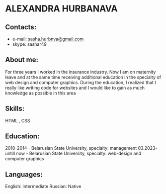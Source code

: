 # ALEXANDRA HURBANAVA
## Contacts:
  
* e-mail: sasha.hurbnva@gmail.com
* skype: sashar49 
    
## About me:
For three years I worked in the insurance industry.
Now I am on maternity leave and at the same time receiving additional education in the specialty of web design and computer graphics. During the education, 
I realized that I really like writing code for websites and I would like to gain as much knowledge as possible in this area 

## Skills: 
HTML , CSS 

## Education:
2010-2014 - Belarusian State University, specialty: management
03.2023- untill now - Belarusian State University, specialty: web-design and computer graphics

## Languages:
English: Intermediate
Russian: Native

  
